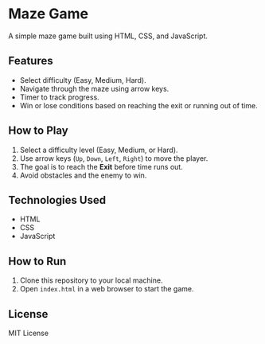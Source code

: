 # Maze Game

A simple maze game built using HTML, CSS, and JavaScript.

## Features
- Select difficulty (Easy, Medium, Hard).
- Navigate through the maze using arrow keys.
- Timer to track progress.
- Win or lose conditions based on reaching the exit or running out of time.

## How to Play
1. Select a difficulty level (Easy, Medium, or Hard).
2. Use arrow keys (`Up`, `Down`, `Left`, `Right`) to move the player.
3. The goal is to reach the **Exit** before time runs out.
4. Avoid obstacles and the enemy to win.

## Technologies Used
- HTML
- CSS
- JavaScript

## How to Run
1. Clone this repository to your local machine.
2. Open `index.html` in a web browser to start the game.

## License
MIT License
